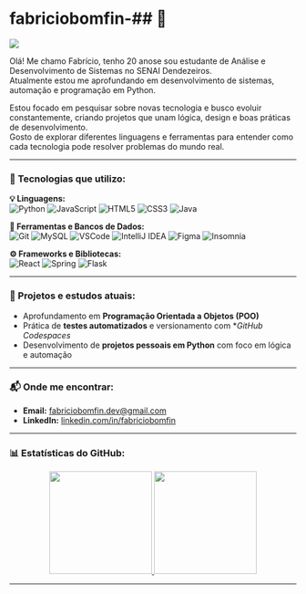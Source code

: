 # fabriciobomfin-## 👋

<div>
<img src="https://github.com/Anmol-Baranwal/Cool-GIFs-For-GitHub/assets/74038190/d48893bd-0757-481c-8d7e-ba3e163feae7](https://www.google.com/url?sa=i&url=https%3A%2F%2Fmedium.com%2F%40sojibrahmatuzzaman%2Fthe-way-of-entering-the-programming-world-fe134d90a021&psig=AOvVaw3tYSydoVc-9HNglZ-obFlp&ust=1759929138241000&source=images&cd=vfe&opi=89978449&ved=0CBUQjRxqFwoTCNiMmY2VkpADFQAAAAAdAAAAABA2](https://www.google.com/url?sa=i&url=https%3A%2F%2Fmedium.com%2F%40sojibrahmatuzzaman%2Fthe-way-of-entering-the-programming-world-fe134d90a021&psig=AOvVaw3tYSydoVc-9HNglZ-obFlp&ust=1759929138241000&source=images&cd=vfe&opi=89978449&ved=0CBUQjRxqFwoTCNiMmY2VkpADFQAAAAAdAAAAABA2" />
</div>

Olá! Me chamo Fabrício, tenho 20 anose sou estudante de Análise e Desenvolvimento de Sistemas no SENAI Dendezeiros.  
Atualmente  estou me aprofundando em desenvolvimento de sistemas, automação e programação em Python.  

Estou focado em pesquisar sobre novas tecnologia e busco evoluir constantemente, criando projetos que unam lógica, design e boas práticas de desenvolvimento.  
Gosto de explorar diferentes linguagens e ferramentas para entender como cada tecnologia pode resolver problemas do mundo real.

---

### 🔧 Tecnologias que utilizo:

**💡 Linguagens:**  
![Python](https://img.shields.io/badge/Python-3776AB?style=for-the-badge&logo=python&logoColor=white)
![JavaScript](https://img.shields.io/badge/JavaScript-F7DF1E?style=for-the-badge&logo=javascript&logoColor=black)
![HTML5](https://img.shields.io/badge/HTML5-E34F26?style=for-the-badge&logo=html5&logoColor=white)
![CSS3](https://img.shields.io/badge/CSS3-1572B6?style=for-the-badge&logo=css3&logoColor=white)
![Java](https://img.shields.io/badge/Java-ED8B00?style=for-the-badge&logo=openjdk&logoColor=white)

**🧰 Ferramentas e Bancos de Dados:**  
![Git](https://img.shields.io/badge/Git-F05032?style=for-the-badge&logo=git&logoColor=white)
![MySQL](https://img.shields.io/badge/MySQL-4479A1?style=for-the-badge&logo=mysql&logoColor=white)
![VSCode](https://img.shields.io/badge/VS%20Code-0078D7?style=for-the-badge&logo=visualstudiocode&logoColor=white)
![IntelliJ IDEA](https://img.shields.io/badge/IntelliJ%20IDEA-000000?style=for-the-badge&logo=intellijidea&logoColor=white)
![Figma](https://img.shields.io/badge/Figma-F24E1E?style=for-the-badge&logo=figma&logoColor=white)
![Insomnia](https://img.shields.io/badge/Insomnia-5849BE?style=for-the-badge&logo=insomnia&logoColor=white)

**⚙️ Frameworks e Bibliotecas:**  
![React](https://img.shields.io/badge/React-20232A?style=for-the-badge&logo=react&logoColor=61DAFB)
![Spring](https://img.shields.io/badge/Spring-6DB33F?style=for-the-badge&logo=spring&logoColor=white)
![Flask](https://img.shields.io/badge/Flask-000000?style=for-the-badge&logo=flask&logoColor=white)

---

### 🚀 Projetos e estudos atuais:

- Aprofundamento em **Programação Orientada a Objetos (POO)**  
- Prática de **testes automatizados** e versionamento com **GitHub Codespaces* 
- Desenvolvimento de **projetos pessoais em Python** com foco em lógica e automação

---

### 📬 Onde me encontrar:

- **Email:** [fabriciobomfin.dev@gmail.com](mailto:fabriciobomfin.dev@gmail.com)  
- **LinkedIn:** [linkedin.com/in/fabriciobomfin](https://linkedin.com/in/fabriciobomfin)

---

### 📊 Estatísticas do GitHub:
<div align="center">
  <a href="https://github.com/fabriciobomfin">
    <img height="180em" src="https://github-readme-stats.vercel.app/api?username=fabriciobomfin&show_icons=true&theme=dark&include_all_commits=true&count_private=true"/>
    <img height="180em" src="https://github-readme-stats.vercel.app/api/top-langs/?username=fabriciobomfin&layout=compact&langs_count=16&theme=dark"/>
  </a>
</div>

---


